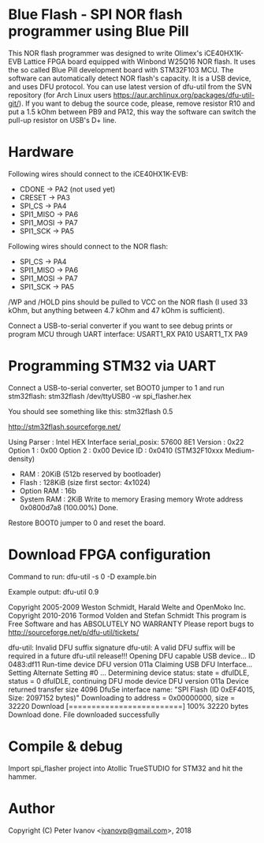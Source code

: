 Blue Flash - SPI NOR flash programmer using Blue Pill
=====================================================

This NOR flash programmer was designed to write Olimex's iCE40HX1K-EVB 
Lattice FPGA board equipped with Winbond W25Q16 NOR flash. It uses the so 
called Blue Pill development board with STM32F103 MCU. The software can 
automatically detect NOR flash's capacity.
It is a USB device, and uses DFU protocol. You can use latest version of 
dfu-util from the SVN repository (for Arch Linux users 
https://aur.archlinux.org/packages/dfu-util-git/).
If you want to debug the source code, please, remove resistor R10 and put
a 1.5 kOhm between PB9 and PA12, this way the software can switch the
pull-up resistor on USB's D+ line.

Hardware
========
Following wires should connect to the iCE40HX1K-EVB:
 * CDONE      -> PA2 (not used yet)
 * CRESET     -> PA3	
 * SPI\_CS    -> PA4
 * SPI1\_MISO -> PA6
 * SPI1\_MOSI -> PA7
 * SPI1\_SCK  -> PA5

Following wires should connect to the NOR flash:
* SPI\_CS     -> PA4
* SPI1\_MISO  -> PA6
* SPI1\_MOSI  -> PA7
* SPI1\_SCK   -> PA5

/WP and /HOLD pins should be pulled to VCC on the NOR flash (I used 33 kOhm,
but anything between 4.7 kOhm and 47 kOhm is sufficient).

Connect a USB-to-serial converter if you want to see debug prints or
program MCU through UART interface:
USART1\_RX	PA10
USART1\_TX	PA9

Programming STM32 via UART
==========================
Connect a USB-to-serial converter, set BOOT0 jumper to 1 and run stm32flash:
stm32flash /dev/ttyUSB0 -w spi\_flasher.hex 

You should see something like this:
stm32flash 0.5

http://stm32flash.sourceforge.net/

Using Parser : Intel HEX
Interface serial\_posix: 57600 8E1
Version      : 0x22
Option 1     : 0x00
Option 2     : 0x00
Device ID    : 0x0410 (STM32F10xxx Medium-density)
- RAM        : 20KiB  (512b reserved by bootloader)
- Flash      : 128KiB (size first sector: 4x1024)
- Option RAM : 16b
- System RAM : 2KiB
Write to memory
Erasing memory
Wrote address 0x0800d7a8 (100.00%) Done.

Restore BOOT0 jumper to 0 and reset the board.

Download FPGA configuration
===========================
Command to run:
dfu-util -s 0 -D example.bin

Example output:
dfu-util 0.9

Copyright 2005-2009 Weston Schmidt, Harald Welte and OpenMoko Inc.
Copyright 2010-2016 Tormod Volden and Stefan Schmidt
This program is Free Software and has ABSOLUTELY NO WARRANTY
Please report bugs to http://sourceforge.net/p/dfu-util/tickets/

dfu-util: Invalid DFU suffix signature
dfu-util: A valid DFU suffix will be required in a future dfu-util release!!!
Opening DFU capable USB device...
ID 0483:df11
Run-time device DFU version 011a
Claiming USB DFU Interface...
Setting Alternate Setting #0 ...
Determining device status: state = dfuIDLE, status = 0
dfuIDLE, continuing
DFU mode device DFU version 011a
Device returned transfer size 4096
DfuSe interface name: "SPI Flash (ID 0xEF4015, Size: 2097152 bytes)"
Downloading to address = 0x00000000, size = 32220
Download	[=========================] 100%        32220 bytes
Download done.
File downloaded successfully

Compile & debug
===============
Import spi\_flasher project into Atollic TrueSTUDIO for STM32 and hit the 
hammer.

Author
======
Copyright (C) Peter Ivanov &lt;ivanovp@gmail.com&gt;, 2018

